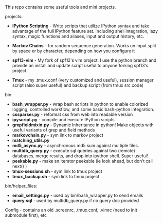 This repo contains some useful tools and mini projects.

projects:

* **IPython Scripting** - Write scripts that utilize IPython syntax and take advantage of the full IPython feature set.  Including shell integration, lazy syntax, magic functions and aliases, input and output history, etc.

* **Markov Chains** - for random sequence generation.  Works on input split by space or by character, depending on how you configure it

* **spf13-vim** - My fork of spf13's vim project.  I use the python branch and provide an install and update script useful to anyone forking spf13's project.

* **Tmux** - my .tmux.conf (very customized and useful), session manager script (also super useful) and backup script (from tmux src code)



bin:

* **bash_wrapper.py** - wrap bash scripts in python to enable colorized logging, controlled workflow, and some basic bash-python integration.
* **cssparser.py** - reformat css from web into readable version
* **ipyscript.py** - compile and execute IPython scripts
* **grepfieldmixin.py** - Dynamic Inheritance in python! Make objects with useful variants of grep and field methods
* **markovchain.py** - sym link to markov project 
* **matching_utils.py**
* **md5_async.py** - asynchronous md5 sum against multiple files. 
* **multidb_query.py** - execute sql queries against two (remote) databases, merge results, and drop into ipython shell. Super useful!  
* **peekable.py** - make an iterator peekable (ie look ahead, but don't call next() )
* **tmux-sessions.sh** - sym link to tmux project
* **tmux_backup.sh** - sym link to tmux project

bin/helper_files:
* **email_settings.py** - used by bin/bash_wrapper.py to send emails
* **query.sql** - used by multidb_query.py if no query doc provided

Config - contains an old .screenrc, .tmux.conf, .vimrc (need to init submodule first), etc
